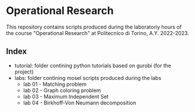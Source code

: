 # Operational Research

This repository contains scripts produced during the laboratoriy hours of the course "Operational Research" at Politecnico di Torino, A.Y. 2022-2023.

## Index

* tutorial: folder contining python tutorials based on gurobi (for the project)
* labs: folder contining mosel scripts produced during the labs
  * lab 01 - Matching problem
  * lab 02 - Graph coloring problem
  * lab 03 - Maximum Independent Set
  * lab 04 - Birkhoff-Von Neumann decomposition

